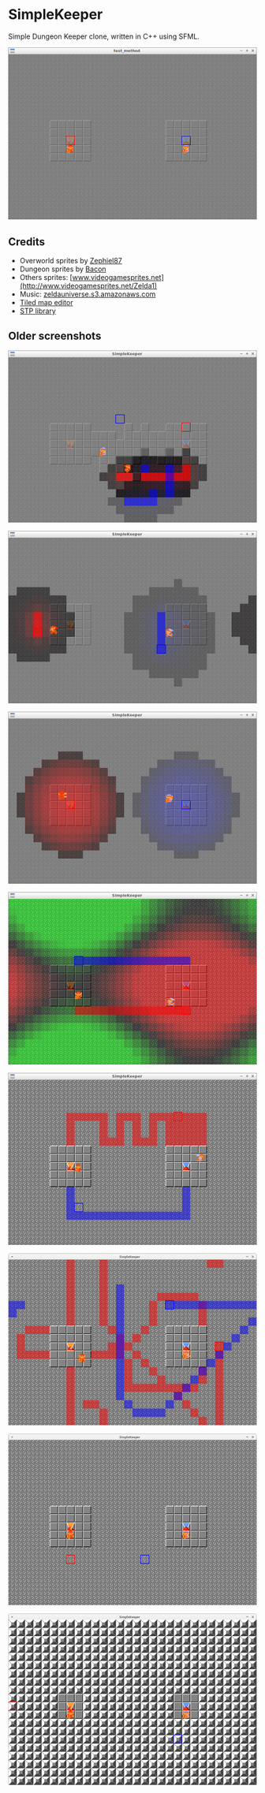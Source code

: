 # SimpleKeeper

Simple Dungeon Keeper clone, written in C++ using SFML.

![SimpleKeeper v0.9](Screenshots/SimpleKeeper_0_9.png)

## Credits

 * Overworld sprites by [Zephiel87](http://www.spriters-resource.com/submitter/Zephiel87)
 * Dungeon sprites by [Bacon](http://www.spriters-resource.com/submitter/Bacon)
 * Others sprites: [www.videogamesprites.net](http://www.videogamesprites.net/Zelda1)
 * Music: [zeldauniverse.s3.amazonaws.com](http://zeldauniverse.s3.amazonaws.com/soundtracks/legendofzeldaost/04%20-%20Dungeon.mp3)
 * [Tiled map editor](https://github.com/bjorn/tiled)
 * [STP library](https://github.com/edoren/STP)

## Older screenshots

![SimpleKeeper v0.8](Screenshots/SimpleKeeper_0_8.png)

![SimpleKeeper v0.7](Screenshots/SimpleKeeper_0_7.png)

![SimpleKeeper v0.6](Screenshots/SimpleKeeper_0_6.png)

![SimpleKeeper v0.5](Screenshots/SimpleKeeper_0_5.png)

![SimpleKeeper v0.4](Screenshots/SimpleKeeper_0_4.png)

![SimpleKeeper v0.3](Screenshots/SimpleKeeper_0_3.png)

![SimpleKeeper v0.2](Screenshots/SimpleKeeper_0_2.png)

![SimpleKeeper v0.1](Screenshots/SimpleKeeper_0_1.png)
